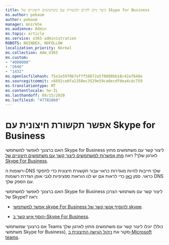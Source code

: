 ```yaml
---
title: כיצד ניתן לקיים תקשורת עם משתמשים חיצוניים של Skype for Business
ms.author: pebaum
author: pebaum
manager: mnirkhe
ms.audience: Admin
ms.topic: article
ms.service: o365-administration
ROBOTS: NOINDEX, NOFOLLOW
localization_priority: Normal
ms.collection: Adm_O365
ms.custom:
- "4000008"
- "2646"
- "1432"
ms.openlocfilehash: f5e1e597067efff58872a5f0080bb18c42af648e
ms.sourcegitcommit: c6692ce0fa1358ec3529e59ca0ecdfdea4cdc759
ms.translationtype: MT
ms.contentlocale: he-IL
ms.lasthandoff: 09/15/2020
ms.locfileid: "47781860"
---
```

# <a name="allow-external-communications-with-skype-for-business"></a>אפשר תקשורת חיצונית עם Skype for Business 

האם ברצונך לאפשר למשתמשי Skype for Business ליצור קשר עם משתמשים מחוץ לארגון שלך? ראה [מתן אפשרות למשתמשים ליצור קשר עם משתמשים חיצוניים של Skype For Business](https://docs.microsoft.com/skypeforbusiness/set-up-skype-for-business-online/allow-users-to-contact-external-skype-for-business-users).

רשומות ה-DNS שלך חייבות להיות מוגדרות כראוי עבור תקשורת חיצונית כדי לתפקד כראוי. סמן [כאן](https://docs.microsoft.com/microsoft-365/admin/get-help-with-domains/set-up-your-domain-host-specific-instructions) כדי לראות אם יש לנו הוראות ספציפיות לגבי אופן הגדרת רשומות DNS עם הספק שלך. 

האם ברצונך לאפשר למשתמשי Skype for Business ליצור קשר עם משתמשי הצרכן של Skype? ראה:

- [אפשר למשתמשי skype For Business להוסיף אנשי קשר של skype](https://docs.microsoft.com/skypeforbusiness/set-up-skype-for-business-online/let-skype-for-business-users-add-skype-contacts). 

- [הוסף איש קשר ב-Skype For Business](https://support.office.com/article/add-a-contact-in-skype-for-business-89338023-2adf-4f5c-90b6-f8b6f72fadd1).


אם ברצונך שמשתמשי Teams יוכלו ליצור קשר עם משתמשים מחוץ לארגון שלך (כולל משתמשי Skype for Business), סקור את [ניהול הגישה החיצונית ב-Microsoft teams](https://docs.microsoft.com/microsoftteams/let-your-teams-users-communicate-with-other-people). 